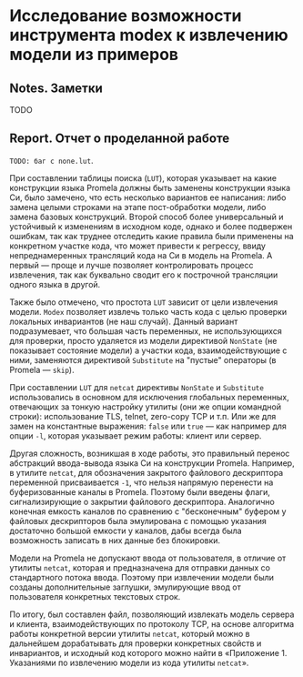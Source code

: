 # Исследование возможности инструмента modex к извлечению модели из примеров

## Notes. Заметки

TODO

## Report. Отчет о проделанной работе

`TODO: баг с none.lut`.

При составлении таблицы поиска (`LUT`), которая указывает на какие
конструкции языка Promela должны быть заменены конструкции языка Си, было
замечено, что есть несколько вариантов ее написания: либо замена целыми
строками на этапе пост-обработки модели, либо замена базовых конструкций. Второй
способ более универсальный и устойчивый к изменениям в исходном коде, однако
и более подвержен ошибкам, так как труднее отследить какие правила были
применены на конкретном участке кода, что может привести к регрессу, ввиду
непреднамеренных трансляций кода на Си в модель на Promela. А первый &mdash;
проще и лучше позволяет контролировать процесс извлечения, так как буквально
сводит его к построчной трансляции одного языка в другой.

Также было отмечено, что простота `LUT` зависит от цели извлечения модели. `Modex`
позволяет извлечь только часть кода с целью проверки локальных инвариантов (не
наш случай). Данный вариант подразумевает, что большая часть переменных, не
использующихся для проверки, просто удаляется из модели директивой `NonState`
(не показывает состояние модели) а участки кода, взаимодействующие с ними,
заменяются директивой `Substitute` на "пустые" операторы (в Promela &mdash;
`skip`).

При составлении `LUT` для `netcat` директивы `NonState` и `Substitute`
использовались в основном для исключения глобальных переменных, отвечающих за
тонкую настройку утилиты (они же опции командной строки): использование TLS,
telnet, zero-copy TCP и т.п. Или же для замен на константные выражения: `false`
или `true` &mdash; как например для опции `-l`, которая указывает режим работы:
клиент или сервер.

Другая сложность, возникшая в ходе работы, это правильный перенос абстракций
ввода-вывода языка Си на конструкции Promela. Например, в утилите `netcat`, для
обозначения закрытого файлового дескриптора переменной присваивается `-1`, что
нельзя напрямую перенести на буферизованные каналы в Promela. Поэтому были введены
флаги, сигнализирующие о закрытии файлового дескриптора. Аналогично конечная
емкость каналов по сравнению с "бесконечным" буфером у файловых дескрипторов
была эмулирована с помощью указания достаточно большой емкости у каналов, дабы
всегда была возможность записать в них данные без блокировки.

Модели на Promela не допускают ввода от пользователя, в отличие от утилиты
`netcat`, которая и предназначена для отправки данных со стандартного потока
ввода. Поэтому при извлечении модели были созданы дополнительные заглушки,
эмулирующие ввод от пользователя конкретных текстовых строк.

По итогу, был составлен файл, позволяющий извлекать модель сервера и клиента,
взаимодействующих по протоколу TCP, на основе алгоритма работы конкретной версии
утилиты `netcat`, который можно в дальнейшем дорабатывать для проверки конкретных
свойств и инвариантов, и исходный код которого можно найти в &laquo;Приложение 1.
Указаниями по извлечению модели из кода утилиты `netcat`&raquo;.
